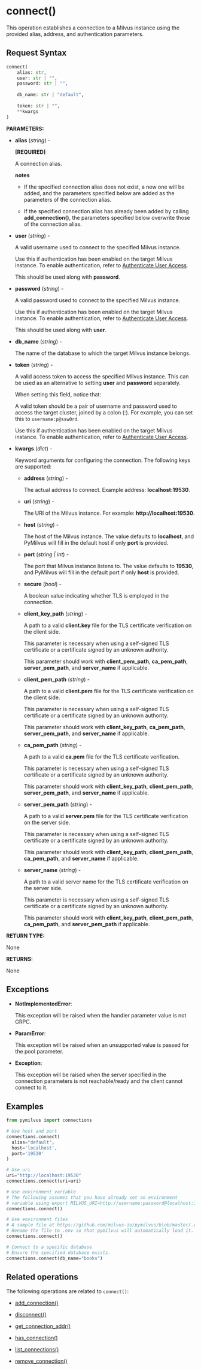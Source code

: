 # connect()

This operation establishes a connection to a Milvus instance using the provided alias, address, and authentication parameters.

## Request Syntax

```python
connect(
    alias: str,
    user: str | "",
    password: str | "",
    
    db_name: str | "default",
    
    token: str | "",
    **kwargs
)
```

**PARAMETERS:**

- **alias** (*string*) -

    **[REQUIRED]**

    A connection alias.

    <div class="admonition note">

    <p><b>notes</b></p>

    <ul>
    <li><p>If the specified connection alias does not exist, a new one will be added, and the parameters specified below are added as the parameters of the connection alias.</p></li>
    <li><p>If the specified connection alias has already been added by calling <strong>add_connection()</strong>, the parameters specified below overwrite those of the connection alias.</p></li>
    </ul>

    </div>

- **user** (*string*) -

    A valid username used to connect to the specified Milvus instance.

    Use this if authentication has been enabled on the target Milvus instance. To enable authentication, refer to [Authenticate User Access](https://milvus.io/docs/authenticate.md).

    This should be used along with **password**.

- **password** (*string*) -

    A valid password used to connect to the specified Milvus instance.

    Use this if authentication has been enabled on the target Milvus instance. To enable authentication, refer to [Authenticate User Access](https://milvus.io/docs/authenticate.md).

    This should be used along with **user**.

- **db_name** (*string*) -

    The name of the database to which the target Milvus instance belongs.

- **token** (*string*) -

    A valid access token to access the specified Milvus instance. This can be used as an alternative to setting **user** and **password** separately.

    When setting this field, notice that:

    A valid token should be a pair of username and password used to access the target cluster, joined by a colon (:). For example, you can set this to `username:p@ssw0rd`.

    Use this if authentication has been enabled on the target Milvus instance. To enable authentication, refer to [Authenticate User Access](https://milvus.io/docs/authenticate.md).

- **kwargs** (*dict*) -

    Keyword arguments for configuring the connection. The following keys are supported:

    - **address** (*string*) -

        The actual address to connect. Example address: **localhost:19530**.

    - **uri** (*string*) -

        The URI of the Milvus instance. For example: **http://localhost:19530**.

    - **host** (*string*) -

        The host of the Milvus instance. The value defaults to **localhost**, and PyMilvus will fill in the default host if only **port** is provided.

    - **port** (*string | int*) -

        The port that Milvus instance listens to. The value defaults to **19530**, and PyMilvus will fill in the default port if only **host** is provided.

    - **secure** (*bool*) -

        A boolean value indicating whether TLS is employed in the connection.

    - **client_key_path** (*string*) -

        A path to a valid **client.key** file for the TLS certificate verification on the client side.

        This parameter is necessary when using a self-signed TLS certificate or a certificate signed by an unknown authority.

        This parameter should work with **client_pem_path**, **ca_pem_path**, **server_pem_path**, and **server_name** if applicable.

    - **client_pem_path** (*string*) -

        A path to a valid **client.pem** file for the TLS certificate verification on the client side.

        This parameter is necessary when using a self-signed TLS certificate or a certificate signed by an unknown authority.

        This parameter should work with **client_key_path**, **ca_pem_path**, **server_pem_path**, and **server_name** if applicable.

    - **ca_pem_path** (*string*) -

        A path to a valid **ca.pem** file for the TLS certificate verification.

        This parameter is necessary when using a self-signed TLS certificate or a certificate signed by an unknown authority.

        This parameter should work with **client_key_path**, **client_pem_path**, **server_pem_path**, and **server_name** if applicable.

    - **server_pem_path** (*string*) -

        A path to a valid **server.pem** file for the TLS certificate verification on the server side.

        This parameter is necessary when using a self-signed TLS certificate or a certificate signed by an unknown authority.

        This parameter should work with **client_key_path**, **client_pem_path**, **ca_pem_path**, and **server_name** if applicable.

    - **server_name** (*string*) -

        A path to a valid server name for the TLS certificate verification on the server side.

        This parameter is necessary when using a self-signed TLS certificate or a certificate signed by an unknown authority.

        This parameter should work with **client_key_path**, **client_pem_path**, **ca_pem_path**, and **server_pem_path** if applicable.

**RETURN TYPE:**

None

**RETURNS:**

None

## Exceptions

- **NotImplementedError**:

    This exception will be raised when the handler parameter value is not GRPC.

- **ParamError**: 

    This exception will be raised when an unsupported value is passed for the pool parameter.

- **Exception**: 

    This exception will be raised when the server specified in the connection parameters is not reachable/ready and the client cannot connect to it.

## Examples

```python
from pymilvus import connections

# Use host and port
connections.connect(
  alias="default", 
  host='localhost', 
  port='19530'
)

# Use uri
uri="http://localhost:19530"
connections.connect(uri=uri)

# Use environment variable
# The following assumes that you have already set an environment 
# variable using export MILVUS_URI=http://username:password@localhost:19530
connections.connect()

# Use environment files
# A sample file at https://github.com/milvus-io/pymilvus/blob/master/.env.example
# Rename the file to .env so that pymilvus will automatically load it.
connections.connect()

# Connect to a specific database
# Ensure the specified database exists.
connections.connect(db_name="books")
```

## Related operations

The following operations are related to `connect()`:

- [add_connection()](add_connection.md)

- [disconnect()](disconnect.md)

- [get_connection_addr()](get_connection_addr.md)

- [has_connection()](has_connection.md)

- [list_connections()](list_connections.md)

- [remove_connection()](remove_connection.md)

